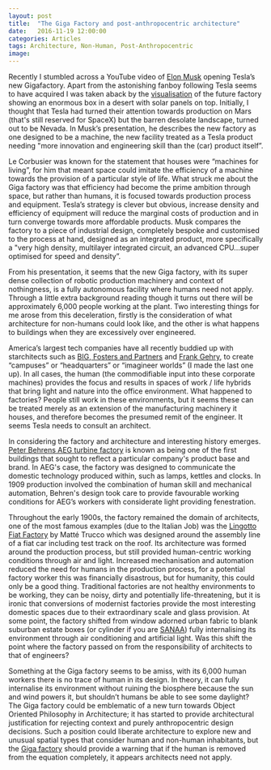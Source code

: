 ```yaml
---
layout: post
title:  "The Giga Factory and post-anthropocentric architecture"
date:   2016-11-19 12:00:00
categories: Articles
tags: Architecture, Non-Human, Post-Anthropocentric
image:
---
```


Recently I stumbled across a YouTube video of [Elon Musk][d52b42f0] opening Tesla’s new Gigafactory. Apart from the astonishing fanboy following Tesla seems to have acquired I was taken aback by the [visualisation][8a1e38e7] of the future factory showing an enormous box in a desert with solar panels on top. Initially, I thought that Tesla had turned their attention towards production on Mars (that's still reserved for SpaceX) but the barren desolate landscape, turned out to be Nevada. In Musk’s presentation, he describes the new factory as one designed to be a machine, the new facility treated as a Tesla product needing "more innovation and engineering skill than the (car) product itself”.

  [d52b42f0]: https://www.youtube.com/watch?v=-y2_eJFYZbo "Giga Factory presentation"
  [8a1e38e7]: http://architizer.com/blog/10-facts-about-elon-musks-gigafactory-the-soon-to-be-largest-building-in-the-world/ "Giga Factory visualisation"

Le Corbusier was known for the statement that houses were “machines for living”, for him that meant space could imitate the efficiency of a machine towards the provision of a particular style of life. What struck me about the Giga factory was that efficiency had become the prime ambition through space, but rather than humans, it is focused towards production process and equipment. Tesla’s strategy is clever but obvious, increase density and efficiency of equipment will reduce the marginal costs of production and in turn converge towards more affordable products. Musk compares the factory to a piece of industrial design, completely bespoke and customised to the process at hand, designed as an integrated product, more specifically a "very high density, multilayer integrated circuit, an advanced CPU...super optimised for speed and density”.

From his presentation, it seems that the new Giga factory, with its super dense collection of robotic production machinery and context of nothingness, is a fully autonomous facility where humans need not apply. Through a little extra background reading though it turns out there will be approximately 6,000 people working at the plant. Two interesting things for me arose from this deceleration, firstly is the consideration of what architecture for non-humans could look like, and the other is what happens to buildings when they are excessively over engineered.

America’s largest tech companies have all recently buddied up with starchitects such as [BIG][cd707fb0],[ Fosters and Partners][104524fa] and [Frank Gehry][63406d20], to create “campuses” or “headquarters” or “imagineer worlds” (I made the last one up). In all cases, the human (the commodifiable input into these corporate machines) provides the focus and results in spaces of work / life hybrids that bring light and nature into the office environment. What happened to factories? People still work in these environments, but it seems these can be treated merely as an extension of the manufacturing machinery it houses, and therefore becomes the presumed remit of the engineer. It seems Tesla needs to consult an architect.

  [cd707fb0]: https://www.dezeen.com/2015/02/27/big-and-heatherwick-unveil-vibrant-new-neighbourhood-for-googles-california-hq/ "Google Campus"
  [104524fa]: https://www.dezeen.com/tag/apple-campus-2/ "Apple Loop"
  [63406d20]: https://www.dezeen.com/2015/03/31/facebook-moves-into-campus-frank-gehry-silicon-valley-california/ "Ghery Facebook"

In considering the factory and architecture and interesting history emerges. [Peter Behrens AEG turbine factory][2b5acb96] is known as being one of the first buildings that sought to reflect a particular company's product base and brand. In AEG's case, the factory was designed to communicate the domestic technology produced within, such as lamps, kettles and clocks. In 1909 production involved the combination of human skill and mechanical automation, Behren's design took care to provide favourable working conditions for AEG’s workers with considerate light providing fenestration.

  [2b5acb96]: https://www.wikiwand.com/en/AEG_turbine_factory "AEG Factory"

Throughout the early 1900s, the factory remained the domain of architects, one of the most famous examples (due to the Italian Job) was the [Lingotto Fiat Factory][861e30df] by Matté Trucco which was designed around the assembly line of a fiat car including test track on the roof. Its architecture was formed around the production process, but still provided human-centric working conditions through air and light. Increased mechanisation and automation reduced the need for humans in the production process, for a potential factory worker this was financially disastrous, but for humanity, this could only be a good thing. Traditional factories are not healthy environments to be working, they can be noisy, dirty and potentially life-threatening, but it is ironic that conversions of modernist factories provide the most interesting domestic spaces due to their extraordinary scale and glass provision. At some point, the factory shifted from window adorned urban fabric to blank suburban estate boxes (or cylinder if you are [SANAA][b21585db]) fully internalising its environment through air conditioning and artificial light. Was this shift the point where the factory passed on from the responsibility of architects to that of engineers?

  [861e30df]: https://www.wikiwand.com/en/Lingotto "Lingotto Fiat Factory"
  [b21585db]: http://www.archdaily.com/363581/factory-building-on-the-vitra-campus-sanaa "SANAA Factory"

Something at the Giga factory seems to be amiss, with its 6,000 human workers there is no trace of human in its design. In theory, it can fully internalise its environment without ruining the biosphere because the sun and wind powers it, but shouldn’t humans be able to see some daylight? The Giga factory could be emblematic of a new turn towards Object Oriented Philosophy in Architecture; it has started to provide architectural justification for rejecting context and purely anthropocentric design decisions. Such a position could liberate architecture to explore new and unusual spatial types that consider human and non-human inhabitants, but the [Giga factory](https://www.tesla.com/en_AU/gigafactory?redirect=no) should provide a warning that if the human is removed from the equation completely, it appears architects need not apply.
